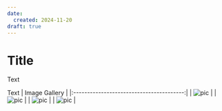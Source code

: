 ```yaml
---
date:
  created: 2024-11-20
draft: true
---
```


# Title

Text
<!-- more -->

Text
|              Image Gallery               |
|:----------------------------------------:|
| ![pic](../../images/ "Munich") |
| ![pic](../../images/ "Munich") |
| ![pic](../../images/ "Munich") |
| ![pic](../../images/ "Munich") |